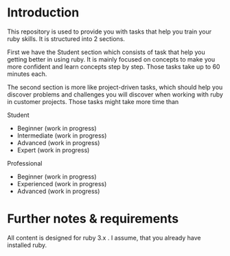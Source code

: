 # Introduction

This repository is used to provide you with tasks that help you train your ruby skills. It is structured into 2 sections.

First we have the Student section which consists of task that help you getting better in using ruby. It is mainly focused on concepts to make you more confident and learn concepts step by step. Those tasks take up to 60 minutes each.

The second section is more like project-driven tasks, which should help you discover problems and challenges you will discover when working with ruby in customer projects. Those tasks might take more time than

Student
- Beginner (work in progress)
- Intermediate (work in progress)
- Advanced (work in progress)
- Expert (work in progress)

Professional
- Beginner (work in progress)
- Experienced (work in progress)
- Advanced (work in progress)


# Further notes & requirements

All content is designed for ruby 3.x . I assume, that you already have installed ruby.
